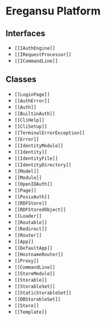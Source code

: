 # Eregansu Platform

## Interfaces

* `[[IAuthEngine]]`
* `[[IRequestProcessor]]`
* `[[ICommandLine]]`

## Classes

* `[[LoginPage]]`
* `[[AuthError]]`
* `[[Auth]]`
* `[[BuiltinAuth]]`
* `[[CliHelp]]`
* `[[CliSetup]]`
* `[[TerminalErrorException]]`
* `[[Error]]`
* `[[IdentityModule]]`
* `[[Identity]]`
* `[[IdentityFile]]`
* `[[IdentityDirectory]]`
* `[[Model]]`
* `[[Module]]`
* `[[OpenIDAuth]]`
* `[[Page]]`
* `[[PosixAuth]]`
* `[[RDFStore]]`
* `[[RDFStoredObject]]`
* `[[Loader]]`
* `[[Routable]]`
* `[[Redirect]]`
* `[[Router]]`
* `[[App]]`
* `[[DefaultApp]]`
* `[[HostnameRouter]]`
* `[[Proxy]]`
* `[[CommandLine]]`
* `[[StoreModule]]`
* `[[Storable]]`
* `[[StorableSet]]`
* `[[StaticStorableSet]]`
* `[[DBStorableSet]]`
* `[[Store]]`
* `[[Template]]`

